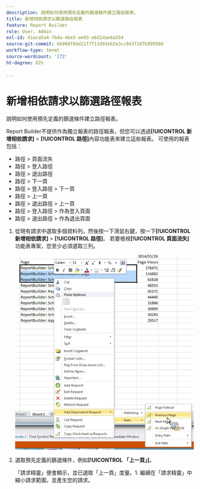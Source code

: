 ```yaml
---
description: 說明如何使用預先定義的篩選條件建立路徑報表。
title: 新增相依請求以篩選路徑報表
feature: Report Builder
role: User, Admin
exl-id: 41aca5a4-7bda-4be5-ae93-a6d1dae6a554
source-git-commit: bb908f8dd21f7f11d93eb2e3cc843f107b99950d
workflow-type: tm+mt
source-wordcount: '172'
ht-degree: 62%

---
```


# 新增相依請求以篩選路徑報表

說明如何使用預先定義的篩選條件建立路徑報表。

Report Builder不提供作為獨立報表的路徑報表，但您可以透過&#x200B;**[!UICONTROL 新增相依請求]** > **[!UICONTROL 路徑]**&#x200B;內容功能表來建立這些報表。 可使用的報表包括：

* 路徑 > 頁面流失
* 路徑 > 登入路徑
* 路徑 > 退出路徑
* 路徑 > 下一頁
* 路徑 > 登入路徑 > 下一頁
* 路徑 > 上一頁
* 路徑 > 退出路徑 > 上一頁
* 路徑 > 登入路徑 > 作為登入頁面
* 路徑 > 退出路徑 > 作為退出頁面

1. 從現有請求中選取多個資料列，然後按一下滑鼠右鍵，按一下&#x200B;**[!UICONTROL 新增相依請求]** > **[!UICONTROL 路徑]**。 若要檢視&#x200B;**[!UICONTROL 頁面流失]**&#x200B;功能表專案，您至少必須選取三列。

   ![熒幕擷圖顯示選取了三個資料列，並選取[新增相依要求]選項。](assets/dependen_request.png)

2. 選取預先定義的篩選條件，例如&#x200B;**[!UICONTROL 「上一頁」]**。

   「請求精靈」便會顯示，並已選取「上一頁」度量。1. 繼續在「請求精靈」中縮小請求範圍，並產生您的請求。
